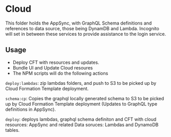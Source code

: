 # Cloud

This folder holds the AppSync, with GraphQL Schema definitions and references to data source, those being DynamDB and Lambda. Incognito will set in between these services to provide assistance to the login service.

## Usage

- Deploy CFT with resources and updates.
- Bundle UI and Update Cloud resoures
- The NPM scripts will do the following actions

`deploy:lambdas`: zip lambdas folders, and push to S3 to be picked up by Cloud Formation Template deployment.

`schema:cp`: Copies the graphql locally generated schema to S3 to be picked up by Cloud Formation Template deployment (Updates to GraphQL type definitions in AppSync).

`deploy`: deploys lambdas, graphql schema definiton and CFT with cloud resources: AppSync and related Data soruces: Lambdas and DynamoDB tables.
    
    
